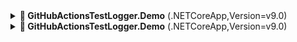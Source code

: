 

<details><summary><b>🔴 GitHubActionsTestLogger.Demo</b> (.NETCoreApp,Version=v9.0)</summary><p></p><table><th width="99999">✓&nbsp;&nbsp;Passed</th><th width="99999">✘&nbsp;&nbsp;Failed</th><th width="99999">↷&nbsp;&nbsp;Skipped</th><th width="99999">∑&nbsp;&nbsp;Total</th><th width="99999">⧗&nbsp;&nbsp;Elapsed</th><tr><td align="center">1</td><td align="center">2</td><td align="center">—</td><td align="center">3</td><td align="center">596ms</td></tr></table><ul><li><b>SampleTests</b> <i>(2 failed)</i><p></p><ul><li>🟥 Test2

```yml
System.InvalidOperationException : Operation is not valid due to the current state of the object.
   at GitHubActionsTestLogger.Demo.SampleTests.Test2() in S:\c\GitHubActionsTestLogger\GitHubActionsTestLogger.Demo\SampleTests.cs:line 12
   at System.RuntimeMethodHandle.InvokeMethod(Object target, Void** arguments, Signature sig, Boolean isConstructor)
   at System.Reflection.MethodBaseInvoker.InvokeWithNoArgs(Object obj, BindingFlags invokeAttr)
```
</li><li>🟥 Test3

```yml
Assert.True() Failure
Expected: True
Actual:   False
   at GitHubActionsTestLogger.Demo.SampleTests.Test3() in S:\c\GitHubActionsTestLogger\GitHubActionsTestLogger.Demo\SampleTests.cs:line 15
   at System.RuntimeMethodHandle.InvokeMethod(Object target, Void** arguments, Signature sig, Boolean isConstructor)
   at System.Reflection.MethodBaseInvoker.InvokeWithNoArgs(Object obj, BindingFlags invokeAttr)
```
</li></ul><p></p></li></ul></details>


<details><summary><b>🔴 GitHubActionsTestLogger.Demo</b> (.NETCoreApp,Version=v9.0)</summary><p></p><table><th width="99999">✓&nbsp;&nbsp;Passed</th><th width="99999">✘&nbsp;&nbsp;Failed</th><th width="99999">↷&nbsp;&nbsp;Skipped</th><th width="99999">∑&nbsp;&nbsp;Total</th><th width="99999">⧗&nbsp;&nbsp;Elapsed</th><tr><td align="center">1</td><td align="center">2</td><td align="center">—</td><td align="center">3</td><td align="center">602ms</td></tr></table><ul><li><b>SampleTests</b> <i>(2 failed)</i><p></p><ul><li>🟥 Test2

```yml
System.InvalidOperationException : Operation is not valid due to the current state of the object.
   at GitHubActionsTestLogger.Demo.SampleTests.Test2() in S:\c\GitHubActionsTestLogger\GitHubActionsTestLogger.Demo\SampleTests.cs:line 12
   at System.RuntimeMethodHandle.InvokeMethod(Object target, Void** arguments, Signature sig, Boolean isConstructor)
   at System.Reflection.MethodBaseInvoker.InvokeWithNoArgs(Object obj, BindingFlags invokeAttr)
```
</li><li>🟥 Test3

```yml
Assert.True() Failure
Expected: True
Actual:   False
   at GitHubActionsTestLogger.Demo.SampleTests.Test3() in S:\c\GitHubActionsTestLogger\GitHubActionsTestLogger.Demo\SampleTests.cs:line 15
   at System.RuntimeMethodHandle.InvokeMethod(Object target, Void** arguments, Signature sig, Boolean isConstructor)
   at System.Reflection.MethodBaseInvoker.InvokeWithNoArgs(Object obj, BindingFlags invokeAttr)
```
</li></ul><p></p></li></ul></details>
